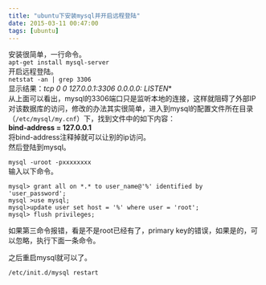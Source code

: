 ```yaml
---
title: "ubuntu下安装mysql并开启远程登陆"
date: 2015-03-11 00:47:00
tags: [ubuntu]
---
```


安装很简单，一行命令。  
`apt-get install mysql-server`  
开启远程登陆。<br />
`netstat -an | grep 3306`  
显示结果：**tcp 0 0 127.0.0.1:3306 0.0.0.0:* LISTEN**  
从上面可以看出，mysql的3306端口只是监听本地的连接，这样就阻碍了外部IP对该数据库的访问，修改的办法其实很简单，进入到mysql的配置文件所在目录（`/etc/mysql/my.cnf`）下，找到文件中的如下内容：  
**bind-address = 127.0.0.1**  
将bind-address注释掉就可以让别的ip访问。  
然后登陆到mysql。  

`mysql -uroot -pxxxxxxxx`    
输入以下命令。  
```
mysql> grant all on *.* to user_name@'%' identified by 'user_password';
mysql >use mysql;
mysql>update user set host = '%' where user = 'root';
mysql> flush privileges;
```
如果第三命令报错，看是不是root已经有了，primary key的错误，如果是的，可以忽略，执行下面一条命令。  

之后重启mysql就可以了。  

`/etc/init.d/mysql restart`  

